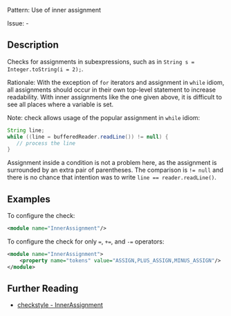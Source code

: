 Pattern: Use of inner assignment

Issue: -

## Description

Checks for assignments in subexpressions, such as in `String s = Integer.toString(i = 2);`. 

Rationale: With the exception of `for` iterators and assignment in `while` idiom, all assignments should occur in their own top-level statement to increase readability. With inner assignments like the one given above, it is difficult to see all places where a variable is set. 

Note: check allows usage of the popular assignment in `while` idiom: 


```java
String line;
while ((line = bufferedReader.readLine()) != null) {
   // process the line
}
```
 

Assignment inside a condition is not a problem here, as the assignment is surrounded by an extra pair of parentheses. The comparison is `!= null` and there is no chance that intention was to write `line == reader.readLine()`. 

## Examples

To configure the check: 


```xml
<module name="InnerAssignment"/>
```
        

To configure the check for only `=`, `+=`, and `-=` operators: 


```xml
<module name="InnerAssignment">
    <property name="tokens" value="ASSIGN,PLUS_ASSIGN,MINUS_ASSIGN"/>
</module>
```

## Further Reading

* [checkstyle - InnerAssignment](http://checkstyle.sourceforge.net/config_coding.html#InnerAssignment)
